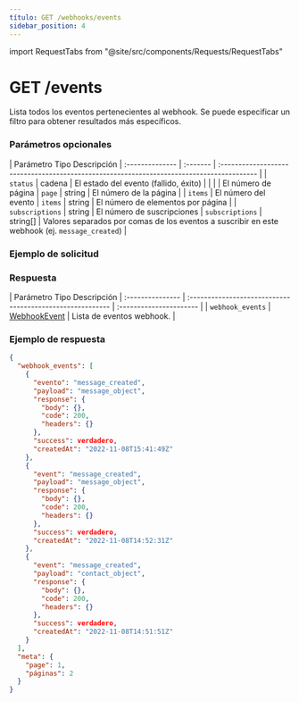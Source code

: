 ```yaml
---
título: GET /webhooks/events
sidebar_position: 4
---
```


import RequestTabs from "@site/src/components/Requests/RequestTabs"

# GET /events

Lista todos los eventos pertenecientes al webhook. Se puede especificar un filtro para obtener resultados más específicos.

### Parámetros opcionales

| Parámetro Tipo Descripción
| :-------------- | :------- | :---------------------------------------------------------------------------------------- |
| `status` | cadena | El estado del evento (fallido, éxito) | | | | El número de página
| `page` | string | El número de la página | | `items` | El número del evento
| `items` | string | El número de elementos por página | | `subscriptions` | string | El número de suscripciones
| `subscriptions` | string[] | Valores separados por comas de los eventos a suscribir en este webhook (ej. `message_created`) |

### Ejemplo de solicitud

<RequestTabs endpoint='webhooks_api' request="get_webhooks_events"/>

### Respuesta

| Parámetro Tipo Descripción
| :--------------- | :-------------------------------------------------------- | :---------------------- |
| `webhook_events` | [WebhookEvent](/api/reference/object_types/webhook_event) | Lista de eventos webhook. |

### Ejemplo de respuesta

```json title=response.json
{
  "webhook_events": [
    {
      "evento": "message_created",
      "payload": "message_object",
      "response": {
        "body": {},
        "code": 200,
        "headers": {}
      },
      "success": verdadero,
      "createdAt": "2022-11-08T15:41:49Z"
    },
    {
      "event": "message_created",
      "payload": "message_object",
      "response": {
        "body": {},
        "code": 200,
        "headers": {}
      },
      "success": verdadero,
      "createdAt": "2022-11-08T14:52:31Z"
    },
    {
      "event": "message_created",
      "payload": "contact_object",
      "response": {
        "body": {},
        "code": 200,
        "headers": {}
      },
      "success": verdadero,
      "createdAt": "2022-11-08T14:51:51Z"
    }
  ],
  "meta": {
    "page": 1,
    "páginas": 2
  }
}
```

